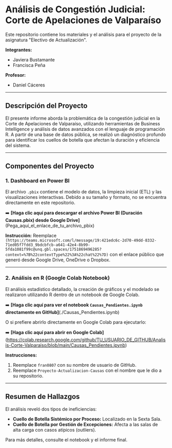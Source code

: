 # Análisis de Congestión Judicial: Corte de Apelaciones de Valparaíso

Este repositorio contiene los materiales y el análisis para el proyecto de la asignatura "Electivo de Actualización".

**Integrantes:**
* Javiera Bustamante
* Francisca Peña

**Profesor:**
* Daniel Cáceres

---

## Descripción del Proyecto

El presente informe aborda la problemática de la congestión judicial en la Corte de Apelaciones de Valparaíso, utilizando herramientas de Business Intelligence y análisis de datos avanzados con el lenguaje de programación R. A partir de una base de datos pública, se realizó un diagnóstico profundo para identificar los cuellos de botella que afectan la duración y eficiencia del sistema.

---

## Componentes del Proyecto

### 1. Dashboard en Power BI

El archivo `.pbix` contiene el modelo de datos, la limpieza inicial (ETL) y las visualizaciones interactivas. Debido a su tamaño y formato, no se encuentra directamente en este repositorio.

➡️ **[Haga clic aquí para descargar el archivo Power BI (Duración Causas.pbix) desde Google Drive]**(Pega_aquí_el_enlace_de_tu_archivo_pbix)

**Instrucción:** Reemplace `(https://teams.microsoft.com/l/message/19:421edc6c-2d70-49dd-8332-71ed05f7fdd3_9bdcbfcb-a641-42e4-8b99-5fda1081f99c@unq.gbl.spaces/1751869496285?context=%7B%22contextType%22%3A%22chat%22%7D)` con el enlace público que generó desde Google Drive, OneDrive o Dropbox.

---

### 2. Análisis en R (Google Colab Notebook)

El análisis estadístico detallado, la creación de gráficos y el modelado se realizaron utilizando R dentro de un notebook de Google Colab.

➡️ **[Haga clic aquí para ver el notebook `Causas_Pendientes.ipynb` directamente en GitHub]**(./Causas_Pendientes.ipynb)

O si prefiere abrirlo directamente en Google Colab para ejecutarlo:

➡️ **[Haga clic aquí para abrir en Google Colab]**(https://colab.research.google.com/github/TU_USUARIO_DE_GITHUB/Analisis-Corte-Valparaiso/blob/main/Causas_Pendientes.ipynb)

**Instrucciones:**
1. Reemplace `fran0807` con su nombre de usuario de GitHub.
2. Reemplace `Proyecto-Actualizacion-Causas` con el nombre que le dio a su repositorio.

---

## Resumen de Hallazgos

El análisis reveló dos tipos de ineficiencias:
- **Cuello de Botella Sistémico por Proceso:** Localizado en la Sexta Sala.
- **Cuello de Botella por Gestión de Excepciones:** Afecta a las salas de alta carga con casos atípicos (outliers).

Para más detalles, consulte el notebook y el informe final.
